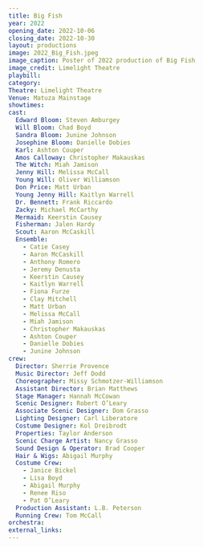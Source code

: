 ```yaml
---
title: Big Fish
year: 2022
opening_date: 2022-10-06
closing_date: 2022-10-30
layout: productions
image: 2022_Big_Fish.jpeg
image_caption: Poster of 2022 production of Big Fish
image_credit: Limelight Theatre
playbill: 
category: 
Theatre: Limelight Theatre
Venue: Matuza Mainstage
showtimes: 
cast:
  Edward Bloom: Steven Amburgey
  Will Bloom: Chad Boyd
  Sandra Bloom: Junine Johnson
  Josephine Bloom: Danielle Dobies
  Karl: Ashton Couper
  Amos Calloway: Christopher Makauskas
  The Witch: Miah Jamison
  Jenny Hill: Melissa McCall
  Young Will: Oliver Williamson
  Don Price: Matt Urban
  Young Jenny Hill: Kaitlyn Warrell
  Dr. Bennett: Frank Riccardo
  Zacky: Michael McCarthy
  Mermaid: Keerstin Causey
  Fisherman: Jalen Hardy
  Scout: Aaron McCaskill
  Ensemble: 
    - Catie Casey
    - Aaron McCaskill
    - Anthony Romero
    - Jeremy Denusta
    - Keerstin Causey
    - Kaitlyn Warrell
    - Fiona Furze
    - Clay Mitchell
    - Matt Urban
    - Melissa McCall
    - Miah Jamison
    - Christopher Makauskas
    - Ashton Couper
    - Danielle Dobies
    - Junine Johnson
crew:
  Director: Sherrie Provence
  Music Director: Jeff Dodd
  Choreographer: Missy Schmotzer-Williamson
  Assistant Director: Brian Matthews
  Stage Manager: Hannah McCowan
  Scenic Designer: Robert O’Leary
  Associate Scenic Designer: Dom Grasso
  Lighting Designer: Carl Liberatore
  Costume Designer: Kol Dreibrodt
  Properties: Taylor Anderson
  Scenic Charge Artist: Nancy Grasso
  Sound Design & Operator: Brad Cooper
  Hair & Wigs: Abigail Murphy
  Costume Crew:
    - Janice Bickel
    - Lisa Boyd
    - Abigail Murphy
    - Renee Riso
    - Pat O’Leary
  Production Assistant: L.B. Peterson
  Running Crew: Tom McCall
orchestra:
external_links: 
---
```

